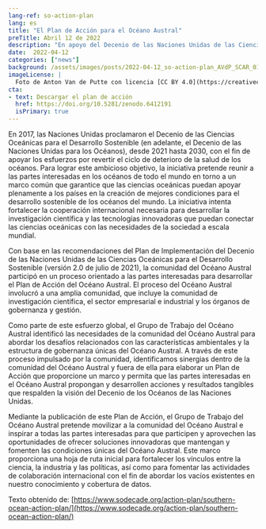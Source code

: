 ```yaml
---
lang-ref: so-action-plan
lang: es
title: "El Plan de Acción para el Océano Austral"
preTitle: Abril 12 de 2022
description: "En apoyo del Decenio de las Naciones Unidas de las Ciencias Oceánicas para el Desarrollo Sostenible"
date:  2022-04-12
categories: ["news"]
background: /assets/images/posts/2022-04-12_so-action-plan_AVdP_SCAR_0121.jpg
imageLicense: |
  Foto de Anton Van de Putte con licencia [CC BY 4.0](https://creativecommons.org/licenses/by/4.0/)
cta:
- text: Descargar el plan de acción
  href: https://doi.org/10.5281/zenodo.6412191
  isPrimary: true
---
```


En 2017, las Naciones Unidas proclamaron el Decenio de las Ciencias Oceánicas para el Desarrollo Sostenible (en adelante, el Decenio de las Naciones Unidas para los Océanos), desde 2021 hasta 2030, con el fin de apoyar los esfuerzos por revertir el ciclo de deterioro de la salud de los océanos. Para lograr este ambicioso objetivo, la iniciativa pretende reunir a las partes interesadas en los océanos de todo el mundo en torno a un marco común que garantice que las ciencias oceánicas puedan apoyar plenamente a los países en la creación de mejores condiciones para el desarrollo sostenible de los océanos del mundo. La iniciativa intenta fortalecer la cooperación internacional necesaria para desarrollar la investigación científica y las tecnologías innovadoras que puedan conectar las ciencias oceánicas con las necesidades de la sociedad a escala mundial.

Con base en las recomendaciones del Plan de Implementación del Decenio de las Naciones Unidas de las Ciencias Oceánicas para el Desarrollo Sostenible (versión 2.0 de julio de 2021), la comunidad del Océano Austral participó en un proceso orientado a las partes interesadas para desarrollar el Plan de Acción del Océano Austral. El proceso del Océano Austral involucró a una amplia comunidad, que incluye la comunidad de investigación científica, el sector empresarial e industrial y los órganos de gobernanza y gestión.

Como parte de este esfuerzo global, el Grupo de Trabajo del Océano Austral identificó las necesidades de la comunidad del Océano Austral para abordar los desafíos relacionados con las características ambientales y la estructura de gobernanza únicas del Océano Austral. A través de este proceso impulsado por la comunidad, identificamos sinergias dentro de la comunidad del Océano Austral y fuera de ella para elaborar un Plan de Acción que proporcione un marco y permita que las partes interesadas en el Océano Austral propongan y desarrollen acciones y resultados tangibles que respalden la visión del Decenio de los Océanos de las Naciones Unidas.

Mediante la publicación de este Plan de Acción, el Grupo de Trabajo del Océano Austral pretende movilizar a la comunidad del Océano Austral e inspirar a todas las partes interesadas para que participen y aprovechen las oportunidades de ofrecer soluciones innovadoras que mantengan y fomenten las condiciones únicas del Océano Austral. Este marco proporciona una hoja de ruta inicial para fortalecer los vínculos entre la ciencia, la industria y las políticas, así como para fomentar las actividades de colaboración internacional con el fin de abordar los vacíos existentes en nuestro conocimiento y cobertura de datos.

Texto obtenido de: [https://www.sodecade.org/action-plan/southern-ocean-action-plan/](https://www.sodecade.org/action-plan/southern-ocean-action-plan/)
